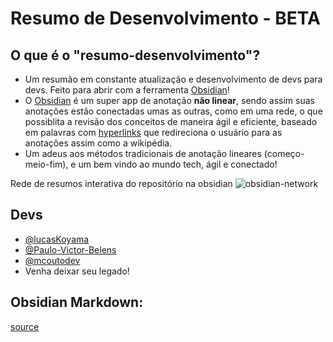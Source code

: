 # Resumo de Desenvolvimento - BETA

## O que é o "resumo-desenvolvimento"?
- Um resumão em constante atualização e desenvolvimento de devs para devs. Feito para abrir com a ferramenta [Obsidian](https://obsidian.md/)!
- O [Obsidian](https://obsidian.md/) é um super app de anotação **não linear**, sendo assim suas anotações estão conectadas umas as outras,
 como em uma rede, o que possiblita a revisão dos conceitos de maneira ágil e eficiente, baseado em palavras com [hyperlinks](https://developer.mozilla.org/pt-BR/docs/Learn/Common_questions/Web_mechanics/What_are_hyperlinks) que redireciona
 o usuário para as anotações assim como a wikipédia.
- Um adeus aos métodos tradicionais de anotação lineares (começo-meio-fim), e um bem vindo ao mundo tech, ágil e conectado!

Rede de resumos interativa do repositório na obsidian
![obsidian-network](https://github.com/lucasKoyama/resumo-desenvolvimento/assets/121680414/c62e5622-d7f5-4f6d-9160-bf097ba990da)

## Devs
- [@lucasKoyama](https://github.com/lucasKoyama)
- [@Paulo-Victor-Belens](https://github.com/Paulo-Victor-Belens)
- [@mcoutodev](https://github.com/mcoutodev)
- Venha deixar seu legado!

## Obsidian Markdown:
[source](https://facedragons.com/personal-development/obsidian-markdown-cheatsheet/)


